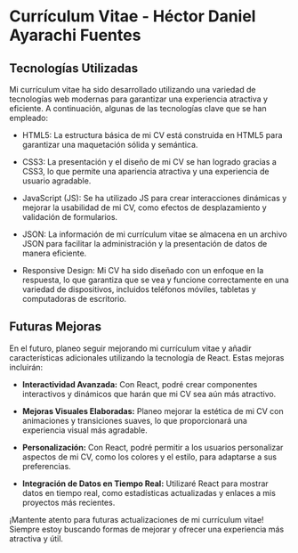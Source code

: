# Currículum Vitae - Héctor Daniel Ayarachi Fuentes

## Tecnologías Utilizadas

Mi currículum vitae ha sido desarrollado utilizando una variedad de tecnologías web modernas para garantizar una experiencia atractiva y eficiente. A continuación, algunas de las tecnologías clave que se han empleado:

- HTML5: La estructura básica de mi CV está construida en HTML5 para garantizar una maquetación sólida y semántica.

- CSS3: La presentación y el diseño de mi CV se han logrado gracias a CSS3, lo que permite una apariencia atractiva y una experiencia de usuario agradable.

- JavaScript (JS): Se ha utilizado JS para crear interacciones dinámicas y mejorar la usabilidad de mi CV, como efectos de desplazamiento y validación de formularios.

- JSON: La información de mi currículum vitae se almacena en un archivo JSON para facilitar la administración y la presentación de datos de manera eficiente.

- Responsive Design: Mi CV ha sido diseñado con un enfoque en la respuesta, lo que garantiza que se vea y funcione correctamente en una variedad de dispositivos, incluidos teléfonos móviles, tabletas y computadoras de escritorio.

## Futuras Mejoras

En el futuro, planeo seguir mejorando mi currículum vitae y añadir características adicionales utilizando la tecnología de React. Estas mejoras incluirán:

- **Interactividad Avanzada:** Con React, podré crear componentes interactivos y dinámicos que harán que mi CV sea aún más atractivo.

- **Mejoras Visuales Elaboradas:** Planeo mejorar la estética de mi CV con animaciones y transiciones suaves, lo que proporcionará una experiencia visual más agradable.

- **Personalización:** Con React, podré permitir a los usuarios personalizar aspectos de mi CV, como los colores y el estilo, para adaptarse a sus preferencias.

- **Integración de Datos en Tiempo Real:** Utilizaré React para mostrar datos en tiempo real, como estadísticas actualizadas y enlaces a mis proyectos más recientes.

¡Mantente atento para futuras actualizaciones de mi currículum vitae! Siempre estoy buscando formas de mejorar y ofrecer una experiencia más atractiva y útil.
